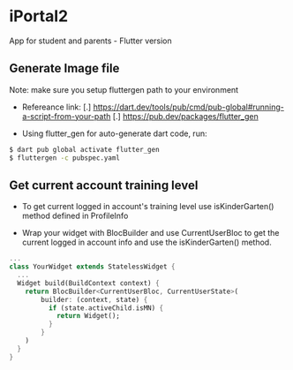 # iPortal2

App for student and parents - Flutter version

## Generate Image file

Note: make sure you setup fluttergen path to your environment

- Refereance link:
  [.] https://dart.dev/tools/pub/cmd/pub-global#running-a-script-from-your-path
  [.] https://pub.dev/packages/flutter_gen

- Using flutter_gen for auto-generate dart code, run:

```bash
$ dart pub global activate flutter_gen
$ fluttergen -c pubspec.yaml
```

## Get current account training level

- To get current logged in account's training level
  use isKinderGarten() method defined in ProfileInfo

- Wrap your widget with BlocBuilder and use CurrentUserBloc to get the current logged in account info and use the isKinderGarten() method.

```dart
...
class YourWidget extends StatelessWidget {
  ...
  Widget build(BuildContext context) {
    return BlocBuilder<CurrentUserBloc, CurrentUserState>(
        builder: (context, state) {
          if (state.activeChild.isMN) {
            return Widget();
          }
        }
    )
  }
}
```
